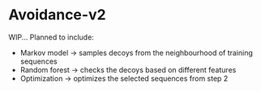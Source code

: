 # Avoidance-v2

WIP...
Planned to include:
 - Markov model  -> samples decoys from the neighbourhood of training sequences
 - Random forest  -> checks the decoys based on different features
 - Optimization -> optimizes the selected sequences from step 2
 
